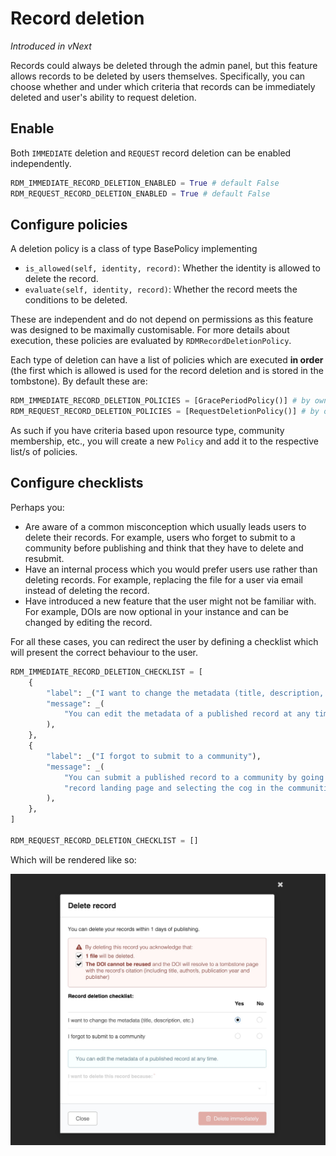 # Record deletion

_Introduced in vNext_

Records could always be deleted through the admin panel, but this feature allows records to be deleted by users themselves. Specifically, you can choose whether and under which criteria that records can be immediately deleted and user's ability to request deletion.

## Enable

Both `IMMEDIATE` deletion and `REQUEST` record deletion can be enabled independently.

```python
RDM_IMMEDIATE_RECORD_DELETION_ENABLED = True # default False
RDM_REQUEST_RECORD_DELETION_ENABLED = True # default False
```

## Configure policies

A deletion policy is a class of type BasePolicy implementing

* `is_allowed(self, identity, record)`: Whether the identity is allowed to delete the record.
* `evaluate(self, identity, record)`: Whether the record meets the conditions to be deleted.

These are independent and do not depend on permissions as this feature was designed to be maximally customisable. For more details about execution, these policies are evaluated by `RDMRecordDeletionPolicy`.

Each type of deletion can have a list of policies which are executed **in order** (the first which is allowed is used for the record deletion and is stored in the tombstone). By default these are:

``` python
RDM_IMMEDIATE_RECORD_DELETION_POLICIES = [GracePeriodPolicy()] # by owner within 30 days
RDM_REQUEST_RECORD_DELETION_POLICIES = [RequestDeletionPolicy()] # by owner
```

As such if you have criteria based upon resource type, community membership, etc., you will create a new `Policy` and add it to the respective list/s of policies.

## Configure checklists

Perhaps you:

* Are aware of a common misconception which usually leads users to delete their records. For example, users who forget to submit to a community before publishing and think that they have to delete and resubmit.
* Have an internal process which you would prefer users use rather than deleting records. For example, replacing the file for a user via email instead of deleting the record.
* Have introduced a new feature that the user might not be familiar with. For example, DOIs are now optional in your instance and can be changed by editing the record.

For all these cases, you can redirect the user by defining a checklist which will present the correct behaviour to the user. 

```python
RDM_IMMEDIATE_RECORD_DELETION_CHECKLIST = [
    {
        "label": _("I want to change the metadata (title, description, etc.)"),
        "message": _(
            "You can edit the metadata of a published record at any time."
        ),
    },
    {
        "label": _("I forgot to submit to a community"),
        "message": _(
            "You can submit a published record to a community by going to the "
            "record landing page and selecting the cog in the communities sidebar."
        ),
    },
]

RDM_REQUEST_RECORD_DELETION_CHECKLIST = []
```

Which will be rendered like so:

![Deletion modal displaying the behaviour of the checklist](imgs/deletion-checklist.jpg)
